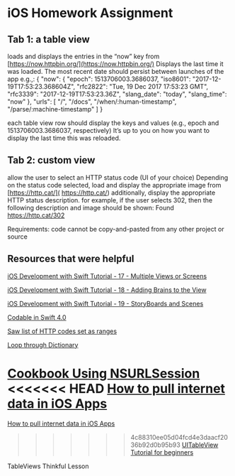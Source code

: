 # iOS Homework Assignment


## Tab 1: a table view

loads and displays the entries in the “now” key from [https://now.httpbin.org/](https://now.httpbin.org/)
Displays the last time it was loaded. The most recent date should persist between launches of the app
e.g.,:
{
"now": {
"epoch": 1513706003.3686037,
"iso8601": "2017-12-19T17:53:23.368604Z",
"rfc2822": "Tue, 19 Dec 2017 17:53:23 GMT",
"rfc3339": "2017-12-19T17:53:23.36Z",
"slang_date": "today",
"slang_time": "now"
},
"urls": [
"/",
"/docs",
"/when/:human-timestamp",
"/parse/:machine-timestamp"
]
}


each table view row should display the keys and values (e.g., epoch and 1513706003.3686037, respectively)
It’s up to you on how you want to display the last time this was reloaded.


## Tab 2: custom view

allow the user to select an HTTP status code (UI of your choice)
Depending on the status code selected, load and display the appropriate image from [https://http.cat/]( https://http.cat/)
additionally, display the appropriate HTTP status description.
for example, if the user selects 302, then the following description and image should be shown:
Found
https://http.cat/302


Requirements:
code cannot be copy-and-pasted from any other project or source

## Resources that were helpful


[iOS Development with Swift Tutorial - 17 - Multiple Views or Screens](https://www.youtube.com/watch?v=B9yV4YeEmNA)

[iOS Development with Swift Tutorial - 18 - Adding Brains to the View](https://www.youtube.com/watch?v=EdRSoh1Y9Hw)

[iOS Development with Swift Tutorial - 19 - StoryBoards and Scenes](https://www.youtube.com/watch?v=Mhko_0ixnqo)

[Codable in Swift 4.0](https://medium.com/@sarunw/codable-in-swift-4-0-1a12e38599d8)

[Saw list of HTTP codes set as ranges](https://github.com/rhodgkins/SwiftHTTPStatusCodes/blob/master/Sources/HTTPStatusCodes%2BExtensions.swift)

[Loop through Dictionary](https://iswift.org/cookbook/loop-through-dictionary)

[Cookbook Using NSURLSession](https://www.raywenderlich.com/67081/cookbook-using-nsurlsession)
<<<<<<< HEAD
[How to pull internet data in iOS Apps](https://swiftludus.org/how-to-pull-internet-data-in-ios-apps )
=======

[How to pull internet data in iOS Apps](https://swiftludus.org/how-to-pull-internet-data-in-ios-apps/)

>>>>>>> 4c88310ee05d04fcd4e3daacf2036b92d0b95b93
[UITableView Tutorial for beginners](http://www.thomashanning.com/uitableview-tutorial-for-beginners/)

TableViews Thinkful Lesson














